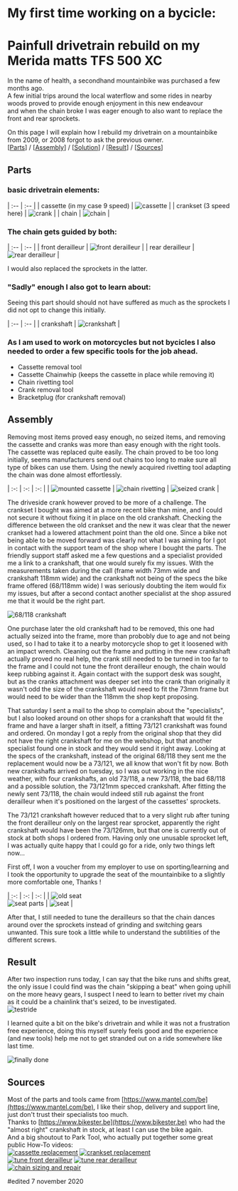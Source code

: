 # My first time working on a bycicle: 
# Painfull drivetrain rebuild on my Merida matts TFS 500 XC

In the name of health, a secondhand mountainbike was purchased a few months ago.  
A few initial trips around the local waterflow and some rides in nearby woods proved to provide enough enjoyment in this new endeavour  
and when the chain broke I was eager enough to also want to replace the front and rear sprockets. 

On this page I will explain how I rebuild my drivetrain on a mountainbike from 2009, or 2008 forgot to ask the previous owner.  
\[[Parts](#parts)\]  /  \[[Assembly](#assembly)\]  /  \[[Solution](#solution)\]  /  \[[Result](#result)\]  /  \[[Sources](#sources)\]  


## Parts

### basic drivetrain elements:

| :-- | :-- |
| cassette (in my case 9 speed) | ![cassette](drivetrain_rebuild/cassette.png) |
| crankset (3 speed here) | ![crank](drivetrain_rebuild/crank.png) |
| chain | ![chain](drivetrain_rebuild/chain.png) | 

  
### The chain gets guided by both:  

| :-- | :-- |
| front derailleur | ![front derailleur](drivetrain_rebuild/front_derailleur.png) |
| rear derailleur | ![rear derailleur](drivetrain_rebuild/rear_derailleur.png) |

I would also replaced the sprockets in the latter.
  

### "Sadly" enough I also got to learn about:  
Seeing this part should should not have suffered as much as the sprockets I did not opt to change this initially.  

| :-- | :-- |
| crankshaft | ![crankshaft](drivetrain_rebuild/crankshaft.png) |
  

### As I am used to work on motorcycles but not bycicles I also needed to order a few specific tools for the job ahead.  
- Cassette removal tool  
- Cassette Chainwhip (keeps the cassette in place while removing it)  
- Chain rivetting tool  
- Crank removal tool  
- Bracketplug (for crankshaft removal)  
  
  
## Assembly

Removing most items proved easy enough, no seized items, and removing the cassette and cranks was more than easy enough with the right tools. The cassette was replaced quite easily. The chain proved to be too long initially, seems manufacturers send out chains too long to make sure all type of bikes can use them. Using the newly acquired rivetting tool adapting the chain was done almost effortlessly.   

| :-: | :-: | :-: |
| ![mounted cassette](drivetrain_rebuild/mounted_cassette.jpg) | ![chain rivetting](drivetrain_rebuild/chain_rivetting.jpg) | ![seized crank](drivetrain_rebuild/seized_crank.jpg) |

The driveside crank however proved to be more of a challenge. The crankset I bought was aimed at a more recent bike than mine, and I could not secure it without fixing it in place on the old crankshaft. Checking the difference between the old crankset and the new it was clear that the newer crankset had a lowered attachment point than the old one. Since a bike not being able to be moved forward was clearly not what I was aiming for I got in contact with the support team of the shop where I bought the parts. The friendly support staff asked me a few questions and a specialist provided me a link to a crankshaft, that one would surely fix my issues. With the measurements taken during the call (frame width 73mm wide and crankshaft 118mm wide) and the crankshaft not being of the specs the bike frame offered (68/118mm wide) I was seriously doubting the item would fix my issues, but after a second contact another specialist at the shop assured me that it would be the right part.  

![68/118 crankshaft](drivetrain_rebuild/68_118_crankshaft.jpg)
  
One purchase later the old crankshaft had to be removed, this one had actually seized into the frame, more than probobly due to age and not being used, so I had to take it to a nearby motorcycle shop to get it loosened with an impact wrench. Cleaning out the frame and putting in the new crankshaft actually proved no real help, the crank still needed to be turned in too far to the frame and I could not tune the front derailleur enough, the chain would keep rubbing against it. Again contact with the support desk was sought, but as the cranks attachment was deeper set into the crank than originally it wasn't odd the size of the crankshaft would need to fit the 73mm frame but would need to be wider than the 118mm the shop kept proposing.  
  
That saturday I sent a mail to the shop to complain about the "specialists", but I also looked around on other shops for a crankshaft that would fit the frame and have a larger shaft in itself, a fitting 73/121 crankshaft was found and ordered. On monday I got a reply from the original shop that they did not have the right crankshaft for me on the webshop, but that another specialist found one in stock and they would send it right away. Looking at the specs of the crankshaft, instead of the original 68/118 they sent me the replacement would now be a 73/121, we all know that won't fit by now. Both new crankshafts arrived on tuesday, so I was out working in the nice weather, with four crankshafts, an old 73/118, a new 73/118, the bad 68/118 and a possible solution, the 73/121mm specced crankshaft. After fitting the newly sent 73/118, the chain would indeed still rub against the front derailleur when it's positioned on the largest of the cassettes' sprockets.
  


The 73/121 crankshaft however reduced that to a very slight rub after tuning the front derailleur only on the largest rear sprocket, apparently the right crankshaft would have been the 73/126mm, but that one is currently out of stock at both shops I ordered from. Having only one unusable sprocket left, I was actually quite happy that I could go for a ride, only two things left now...   

First off, I won a voucher from my employer to use on sporting/learning and I took the opportunity to upgrade the seat of the mountainbike to a slightly more comfortable one, Thanks !

| :-: | :-: | :-: |
| ![old seat](drivetrain_rebuild/old_seat.jpg) <br> ![seat parts](drivetrain_rebuild/seat_parts.jpg) | ![seat](drivetrain_rebuild/seat.jpg) |

After that, I still needed to tune the derailleurs so that the chain dances around over the sprockets instead of grinding and switching gears unwanted. This sure took a little while to understand the subtilities of the different screws.  


## Result

After two inspection runs today, I can say that the bike runs and shifts great, the only issue I could find was the chain "skipping a beat" when going uphill on the more heavy gears, I suspect I need to learn to better rivet my chain as it could be a chainlink that's seized, to be investigated.  
![testride](drivetrain_rebuild/testride.jpg)


I learned quite a bit on the bike's drivetrain and while it was not a frustration free experience, doing this myself surely feels good and the experience (and new tools) help me not to get stranded out on a ride somewhere like last time.  
  
![finally done](drivetrain_rebuild/finally.jpg)
  

## Sources

Most of the parts and tools came from [https://www.mantel.com/be](https://www.mantel.com/be), I like their shop, delivery and support line, just don't trust their specialists too much.  
Thanks to [https://www.bikester.be](https://www.bikester.be) who had the "almost right" crankshaft in stock, at least I can use the bike again.  
And a big shoutout to Park Tool, who actually put together some great public How-To videos:  
[![cassette replacement](https://img.youtube.com/vi/9KAaP7pbFV0/0.jpg)](https://www.youtube.com/watch?v=9KAaP7pbFV0) [![crankset replacement](https://img.youtube.com/vi/cPQyQnNdews/0.jpg)](https://www.youtube.com/watch?v=cPQyQnNdews)  
[![tune front derailleur](https://img.youtube.com/vi/ZNG7g83lI-s/0.jpg)](https://www.youtube.com/watch?v=ZNG7g83lI-s)  [![tune rear derailleur](https://img.youtube.com/vi/UkZxPIZ1ngY/0.jpg)](https://www.youtube.com/watch?v=UkZxPIZ1ngY)  
[![chain sizing and repair](https://img.youtube.com/vi/O0YibMDWBAw/0.jpg)](https://www.youtube.com/watch?v=O0YibMDWBAw)  

#edited 7 november 2020
